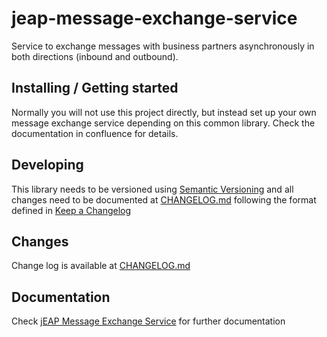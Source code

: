 # jeap-message-exchange-service

Service to exchange messages with business partners asynchronously in both directions (inbound and outbound).

## Installing / Getting started

Normally you will not use this project directly, but instead set up your own message exchange service
depending on this common library. Check the documentation in confluence for details.

## Developing

This library needs to be versioned using [Semantic Versioning](http://semver.org/) and all changes need to be
documented at [CHANGELOG.md](./CHANGELOG.md) following the format defined
in [Keep a Changelog](http://keepachangelog.com/)

## Changes

Change log is available at [CHANGELOG.md](./CHANGELOG.md)

## Documentation

Check [jEAP Message Exchange Service](https://confluence.bit.admin.ch/display/JEAP/Message+Exchange+Service) for further documentation
